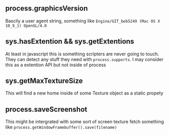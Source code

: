 ## process.graphicsVersion
Bascily a user agent string, something like `Engine/GIT_beb5249 (Mac OS X 10_9_1) OpenGL/4.0`

## sys.hasExtention && sys.getExtentions
At least in javascript this is something scripters are never going to touch. They can detect any stuff they need with `process.supports`.
I may consider this as a extention API but not inside of process

## sys.getMaxTextureSize
This will find a new home inside of some Texture object as a static propety

## process.saveScreenshot
This might be intergrated with some sort of screen texture fetch something like `process.getWindowFramebuffer().save(filename)`